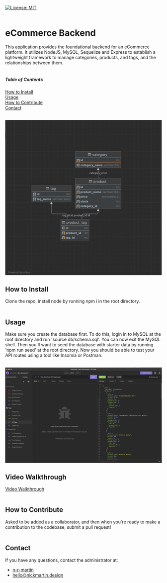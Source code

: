   [![License: MIT](https://img.shields.io/badge/License-MIT-yellow.svg)](https://opensource.org/licenses/MIT)
  <br />
  <br />

# eCommerce Backend


  
  This application provides the foundational backend for an eCommerce platform. It utilizes NodeJS, MySQL, Sequelize and Express to establish a lightweight framework to manage categories, products, and tags, and the relationships between them.
  <br />
  <br />

  ##### Table of Contents  
  [How to Install](#installation)  
  [Usage](#usage)   
  [How to Contribute](#contribution)  
  [Contact](#contact)  
  <br />

  ![Image showing the structure of the eCommerce database](./readmeAssets/database-structure-screengrab.png)

  <a name="installation"></a>

  ## How to Install
  Clone the repo, install node by running npm i in the root directory.
  <br />
  <br />

  <a name="usage"></a>

  ## Usage
  Make sure you create the database first. To do this, login in to MySQL at the root directory and run 'source db/schema.sql'. You can now exit the MySQL shell. Then you'll want to seed the database with starter data by running 'npm run seed' at the root directory. Now you should be able to test your API routes using a tool like Insomia or Postman.
  <br />
  <br />

![Image showing testing of the API routes in Insomnia](./readmeAssets/insomnia-test-screengrab.png)

  ## Video Walkthrough
 [Video Walkthrough](https://youtu.be/MKJaPC5kSYg)
  <br />
  <br />

  <a name="contribution"></a>

  ## How to Contribute
  Asked to be added as a collaborator, and then when you're ready to make a contribution to the codebase, submit a pull request!
  <br />
  <br />

  <a name="contact"></a>

  ## Contact
  If you have any questions, contact the administrator at:

  * [n-r-martin](github.com/n-r-martin)
  * hello@nickmartin.design
  